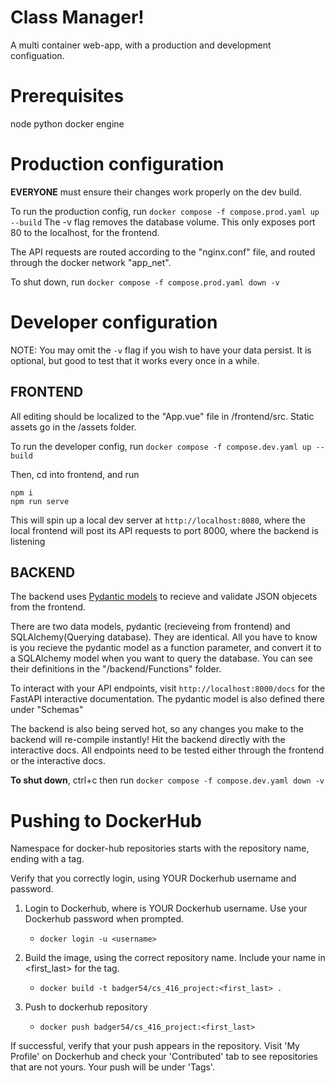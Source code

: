 # Class Manager!

A multi container web-app, with a production and development configuation.


# Prerequisites
node
python
docker engine

# Production configuration

<strong>EVERYONE</strong> must ensure their changes work properly on the dev build.

To run the production config, run
```docker compose -f compose.prod.yaml up --build```
The -v flag removes the database volume. This only exposes port 80 to the localhost, for the frontend.

The API requests are routed according to the "nginx.conf" file, and routed through the docker network "app_net".

To shut down, run
```docker compose -f compose.prod.yaml down -v```

# Developer configuration

NOTE: You may omit the ```-v``` flag if you wish to have your data persist. It is optional, but good to test that it works every once in a while.

## FRONTEND

All editing should be localized to the "App.vue" file in /frontend/src. Static assets go in the /assets folder.

To run the developer config, run
```docker compose -f compose.dev.yaml up --build```

Then, cd into frontend, and run

```
npm i
npm run serve
```

This will spin up a local dev server at ```http://localhost:8080```, where the local frontend will post its API requests to port 8000, where the backend is listening


## BACKEND

The backend uses [Pydantic models](https://docs.pydantic.dev/latest/) to recieve and validate JSON objecets from the frontend.

There are two data models, pydantic (recieveing from frontend) and SQLAlchemy(Querying database). They are identical.
All you have to know is you recieve the pydantic model as a function parameter, and convert it to a SQLAlchemy model when
you want to query the database. You can see their definitions in the "/backend/Functions" folder.

To interact with your API endpoints, visit ```http://localhost:8000/docs``` for the FastAPI interactive documentation. The pydantic model is also defined there under "Schemas"

The backend is also being served hot, so any changes you make to the backend will re-compile instantly! Hit the backend directly with the interactive docs. All endpoints need to be tested either through the frontend or the interactive docs.

<strong>To shut down</strong>, ctrl+c then run ```docker compose -f compose.dev.yaml down -v```

# Pushing to DockerHub

Namespace for docker-hub repositories starts with the repository name, ending with a tag.

Verify that you correctly login, using YOUR Dockerhub username and password.

1. Login to Dockerhub, where <username> is YOUR Dockerhub username. Use your Dockerhub password when prompted.
    - ```docker login -u <username>```

2. Build the image, using the correct repository name. Include your name in <first_last> for the tag.
    - ```docker build -t badger54/cs_416_project:<first_last> .```

3. Push to dockerhub repository
    - ```docker push badger54/cs_416_project:<first_last>```
    
If successful, verify that your push appears in the repository. Visit 'My Profile' on Dockerhub and check your 'Contributed' tab to see repositories that are not yours. Your push will be under 'Tags'.
